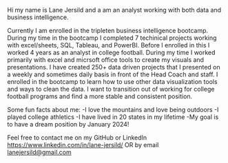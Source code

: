 Hi my name is Lane Jersild and a am an analyst working with both data and business intelligence.

Currently I am enrolled in the tripleten business intelligence bootcamp.  During my time in the bootcamp I completed 7 techinical projects working with excel/sheets, SQL, Tableau, and PowerBI.  Before I enrolled in this I worked 4 years as an analyst in college football.  During my time I worked primarily with excel and micrsoft office tools to create my visuals and presentations.  I have created 250+ data driven projects that I presented on a weekly and sometimes daily basis in front of the Head Coach and staff.  I enrolled in the bootcamp to learn how to use other data visualization tools and ways to clean the data.  I want to transition out of working for college football programs and find a more stable and consistent position.

Some fun facts about me:
-I love the mountains and love being outdoors
-I played college athletics
-I have lived in 20 states in my lifetime
-My goal is to have a dream position by January 2024!

Feel free to contact me on my GitHub or LinkedIn https://www.linkedin.com/in/lane-jersild/ 
OR by email lanejersild@gmail.com





